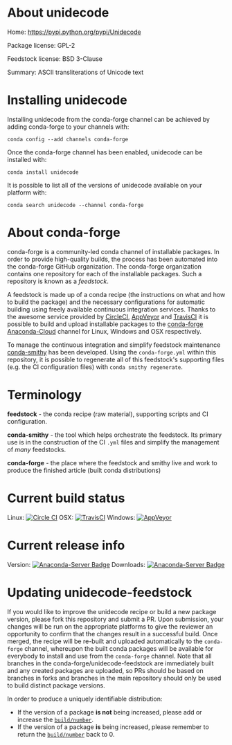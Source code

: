 About unidecode
===============

Home: https://pypi.python.org/pypi/Unidecode

Package license: GPL-2

Feedstock license: BSD 3-Clause

Summary: ASCII transliterations of Unicode text



Installing unidecode
====================

Installing unidecode from the conda-forge channel can be achieved by adding conda-forge to your channels with:

```
conda config --add channels conda-forge
```

Once the conda-forge channel has been enabled, unidecode can be installed with:

```
conda install unidecode
```

It is possible to list all of the versions of unidecode available on your platform with:

```
conda search unidecode --channel conda-forge
```


About conda-forge
=================

conda-forge is a community-led conda channel of installable packages.
In order to provide high-quality builds, the process has been automated into the
conda-forge GitHub organization. The conda-forge organization contains one repository
for each of the installable packages. Such a repository is known as a *feedstock*.

A feedstock is made up of a conda recipe (the instructions on what and how to build
the package) and the necessary configurations for automatic building using freely
available continuous integration services. Thanks to the awesome service provided by
[CircleCI](https://circleci.com/), [AppVeyor](http://www.appveyor.com/)
and [TravisCI](https://travis-ci.org/) it is possible to build and upload installable
packages to the [conda-forge](https://anaconda.org/conda-forge)
[Anaconda-Cloud](http://docs.anaconda.org/) channel for Linux, Windows and OSX respectively.

To manage the continuous integration and simplify feedstock maintenance
[conda-smithy](http://github.com/conda-forge/conda-smithy) has been developed.
Using the ``conda-forge.yml`` within this repository, it is possible to regenerate all of
this feedstock's supporting files (e.g. the CI configuration files) with ``conda smithy regenerate``.


Terminology
===========

**feedstock** - the conda recipe (raw material), supporting scripts and CI configuration.

**conda-smithy** - the tool which helps orchestrate the feedstock.
                   Its primary use is in the construction of the CI ``.yml`` files
                   and simplify the management of *many* feedstocks.

**conda-forge** - the place where the feedstock and smithy live and work to
                  produce the finished article (built conda distributions)

Current build status
====================

Linux: [![Circle CI](https://circleci.com/gh/conda-forge/unidecode-feedstock.svg?style=shield)](https://circleci.com/gh/conda-forge/unidecode-feedstock)
OSX: [![TravisCI](https://travis-ci.org/conda-forge/unidecode-feedstock.svg?branch=master)](https://travis-ci.org/conda-forge/unidecode-feedstock)
Windows: [![AppVeyor](https://ci.appveyor.com/api/projects/status/github/conda-forge/unidecode-feedstock?svg=True)](https://ci.appveyor.com/project/conda-forge/unidecode-feedstock/branch/master)

Current release info
====================
Version: [![Anaconda-Server Badge](https://anaconda.org/conda-forge/unidecode/badges/version.svg)](https://anaconda.org/conda-forge/unidecode)
Downloads: [![Anaconda-Server Badge](https://anaconda.org/conda-forge/unidecode/badges/downloads.svg)](https://anaconda.org/conda-forge/unidecode)


Updating unidecode-feedstock
============================

If you would like to improve the unidecode recipe or build a new
package version, please fork this repository and submit a PR. Upon submission,
your changes will be run on the appropriate platforms to give the reviewer an
opportunity to confirm that the changes result in a successful build. Once
merged, the recipe will be re-built and uploaded automatically to the
`conda-forge` channel, whereupon the built conda packages will be available for
everybody to install and use from the `conda-forge` channel.
Note that all branches in the conda-forge/unidecode-feedstock are
immediately built and any created packages are uploaded, so PRs should be based
on branches in forks and branches in the main repository should only be used to
build distinct package versions.

In order to produce a uniquely identifiable distribution:
 * If the version of a package **is not** being increased, please add or increase
   the [``build/number``](http://conda.pydata.org/docs/building/meta-yaml.html#build-number-and-string).
 * If the version of a package **is** being increased, please remember to return
   the [``build/number``](http://conda.pydata.org/docs/building/meta-yaml.html#build-number-and-string)
   back to 0.
